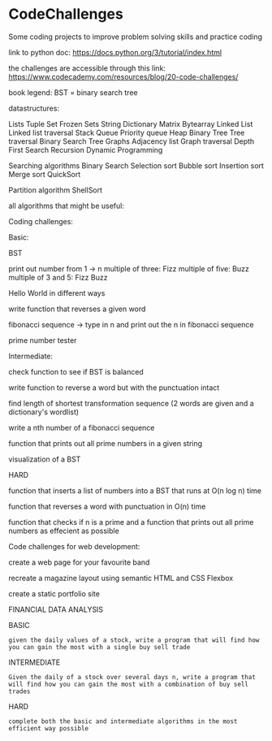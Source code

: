 # CodeChallenges
Some coding projects to improve problem solving skills and practice coding

link to python doc:
https://docs.python.org/3/tutorial/index.html

the challenges are accessible through this link: 
  https://www.codecademy.com/resources/blog/20-code-challenges/

  

book legend: BST = binary search tree


datastructures:

Lists
Tuple 
Set
Frozen Sets
String
Dictionary
Matrix
Bytearray
Linked List
Linked list traversal 
Stack
Queue
Priority queue 
Heap 
Binary Tree
Tree traversal 
Binary Search Tree
Graphs
Adjacency list
Graph traversal 
Depth First Search
Recursion 
Dynamic Programming

Searching algorithms
Binary Search
Selection sort
Bubble sort
Insertion sort 
Merge sort
QuickSort

Partition algorithm 
ShellSort 


all algorithms that might be useful:





Coding challenges:

Basic:

  BST
  
  print out number from 1 -> n
    multiple of three: Fizz
    multiple of five: Buzz
    multiple of 3 and 5: Fizz Buzz

  Hello World in different ways

  write function that reverses a given word

  fibonacci sequence -> type in n and print out the n in fibonacci sequence

  prime number tester

  

Intermediate:

  check function to see if BST is balanced

  write function to reverse a word but with the punctuation intact

  find length of shortest transformation sequence (2 words are given and a dictionary's wordlist)

  write a nth number of a fibonacci sequence

  function that prints out all prime numbers in a given string

  visualization of a BST


HARD

  function that inserts a list of numbers into a BST that runs at O(n log n) time

  function that reverses a word with punctuation in O(n) time

  function that checks if n is a prime and a function that prints out all prime numbers as effecient as possible


Code challenges for web development:

  create a web page for your favourite band

  recreate a magazine layout using semantic HTML and CSS Flexbox

  create a static portfolio site



FINANCIAL DATA ANALYSIS

  BASIC

    given the daily values of a stock, write a program that will find how you can gain the most with a single buy sell trade

  INTERMEDIATE

    Given the daily of a stock over several days n, write a program that will find how you can gain the most with a combination of buy sell trades

  HARD

    complete both the basic and intermediate algorithms in the most efficient way possible




  

